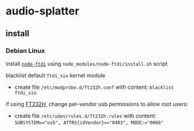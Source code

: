 # audio-splatter

## install

### Debian Linux

install [`node-ftdi`](https://github.com/mmckegg/node-ftdi) using `node_modules/node-ftdi/install.sh` script

blacklist default `ftdi_sio` kernel module

- create file `/etc/modprobe.d/ft232h.conf` with content: `blacklist ftdi_sio`

if using [FT232H](https://www.adafruit.com/product/2264), change per-vendor usb permissions to allow root users:

- create file `/etc/udev/rules.d/ft232h.rules` with content: `SUBSYSTEM=="usb", ATTRS{idVendor}=="0403", MODE:="0666"`
